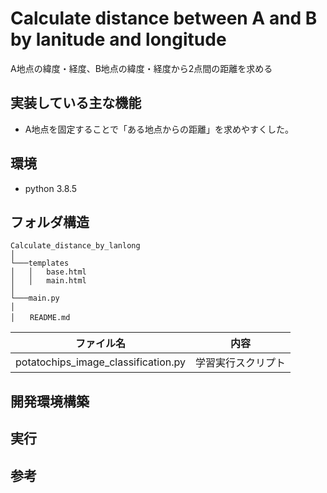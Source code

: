 # Calculate distance between A and B by lanitude and longitude

A地点の緯度・経度、B地点の緯度・経度から2点間の距離を求める

## 実装している主な機能

* A地点を固定することで「ある地点からの距離」を求めやすくした。
## 環境

* python 3.8.5
## フォルダ構造

```
Calculate_distance_by_lanlong
│
└───templates
│   │   base.html
│   │   main.html
│   
└───main.py
│
│　　README.md
```

|ファイル名|内容|
|---------|----|
|potatochips_image_classification.py|学習実行スクリプト|

## 開発環境構築

## 実行

## 参考